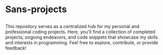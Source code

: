 <b><h1>
Sans-projects
</h1> 
</b>
This repository serves as a centralized hub for my personal and professional coding projects. Here, you'll find a collection of completed projects, ongoing endeavors, and code snippets that showcase my skills and interests in programming. Feel free to explore, contribute, or provide feedback!

